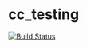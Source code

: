 # cc_testing

[![Build Status](https://github.com/TatiMarksman/cc_testing/actions/workflows/ci.yml/badge.svg)](https://github.com/TatiMarksman/cc_testing/actions)

